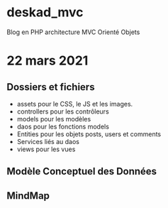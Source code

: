 # deskad_mvc
Blog en PHP architecture MVC Orienté Objets

# 22 mars 2021
## Dossiers et fichiers
- assets pour le CSS, le JS et les images.
- controllers pour les contrôleurs
- models pour les modèles
- daos pour les fonctions models
- Entities pour les objets posts, users et comments
- Services liés au daos
- views pour les vues

## Modèle Conceptuel des Données

## MindMap
